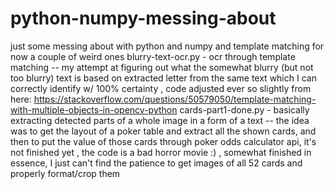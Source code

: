 # python-numpy-messing-about
just some messing about with python and numpy and template matching
for now a couple of weird ones
blurry-text-ocr.py - ocr through template matching -- my attempt at figuring out what the somewhat blurry (but not too blurry) text is based on extracted letter from the same text which I can correctly identify w/ 100% certainty , code adjusted ever so slightly from here: https://stackoverflow.com/questions/50579050/template-matching-with-multiple-objects-in-opencv-python
cards-part1-done.py - basically extracting detected parts of a whole image in a form of a text -- the idea was to get the layout of a poker table and extract all the shown cards, and then to put the value of those cards through poker odds calculator api, it's not finished yet , the code is a bad horror movie :) , somewhat finished in essence, I just can't find the patience to get images of all 52 cards and properly format/crop them
